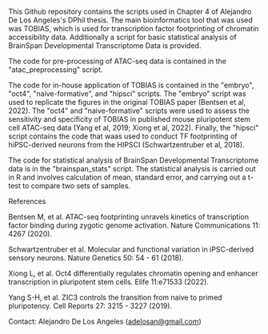 This Github repository contains the scripts used in Chapter 4 of Alejandro De Los Angeles's DPhil thesis. The main bioinformatics tool that was used was TOBIAS, which is used for transcription factor footprinting of chromatin accessibility data. Additionally a script for basic statistical analysis of BrainSpan Developmental Transcriptome Data is provided.

The code for pre-processing of ATAC-seq data is contained in the "atac_preprocessing" script. 

The code for in-house application of TOBIAS is contained in the "embryo", "oct4", "naive-formative", and "hipsci" scripts. The "embryo" script was used to replicate the figures in the original TOBIAS paper (Bentsen et al, 2022). The "oct4" and "naive-formative" scripts were used to assess the sensitivity and specificity of TOBIAS in published mouse pluripotent stem cell ATAC-seq data (Yang et al, 2019; Xiong et al, 2022). Finally, the "hipsci" script contains the code that waas used to conduct TF footprinting of hiPSC-derived neurons from the HIPSCI (Schwartzentruber et al, 2018).

The code for statistical analysis of BrainSpan Developmental Transcriptome data is in the "brainspan_stats" script. The statistical analysis is carried out in R and involves calculation of mean, standard error, and carrying out a t-test to compare two sets of samples.

References

Bentsen M, et al. ATAC-seq footprinting unravels kinetics of transcription factor binding during zygotic genome activation. Nature Communications 11: 4267 (2020).

Schwartzentruber et al. Molecular and functional variation in iPSC-derived sensory neurons. Nature Genetics 50: 54 - 61 (2018).

Xiong L, et al. Oct4 differentially regulates chromatin opening and enhancer transcription in pluripotent stem cells. Elife 11:e71533 (2022).

Yang S-H, et al. ZIC3 controls the transition from naive to primed pluripotency. Cell Reports 27: 3215 - 3227 (2019).

Contact: Alejandro De Los Angeles (adelosan@gmail.com)
